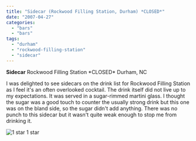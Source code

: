 ```yaml
---
title: "Sidecar (Rockwood Filling Station, Durham) *CLOSED*"
date: "2007-04-27"
categories:
  - "bars"
  - "bars"
tags:
  - "durham"
  - "rockwood-filling-station"
  - "sidecar"
---
```


**Sidecar** Rockwood Filling Station \*CLOSED\* Durham, NC

I was delighted to see sidecars on the drink list for Rockwood Filling Station as I feel it's an often overlooked cocktail. The drink itself did not live up to my expectations. It was served in a sugar-rimmed martini glass. I thought the sugar was a good touch to counter the usually strong drink but this one was on the bland side, so the sugar didn't add anything. There was no punch to this sidecar but it wasn't quite weak enough to stop me from drinking it.




<div class="caption">

![1 star](http://s3.amazonaws.com/thegourmez-wpmedia/2009/04/rating_olive1.gif "rating_olive1") 1 star</div>

